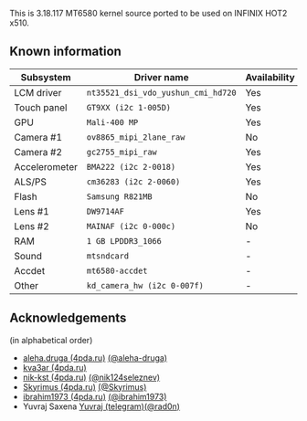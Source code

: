 This is 3.18.117 MT6580 kernel source ported to be used on INFINIX HOT2 x510.

## Known information
| Subsystem | Driver name | Availability | Working |
|-----------|-------------|--------------|---------|
| LCM driver | `nt35521_dsi_vdo_yushun_cmi_hd720` | Yes | Unknow |
| Touch panel | `GT9XX (i2c 1-005D)` | Yes | Unknow |
| GPU | `Mali-400 MP` | Yes | Unknow |
| Camera #1 | `ov8865_mipi_2lane_raw` | No | Unknow |
| Camera #2 | `gc2755_mipi_raw` | Yes | Unknow |
| Accelerometer | `BMA222 (i2c 2-0018)` | Yes | Unknow |
| ALS/PS | `cm36283 (i2c 2-0060)` | Yes | Unknow |
| Flash | `Samsung R821MB` | No | Unknow |
| Lens #1 | `DW9714AF ` | Yes | Unknow |
| Lens #2 | `MAINAF (i2c 0-000c)` | No | Unknow |
| RAM | `1 GB LPDDR3_1066` | - | Unknow |
| Sound | `mtsndcard` | - | Unknow |
| Accdet | `mt6580-accdet` | - | Unknow |
| Other | `kd_camera_hw (i2c 0-007f)` | - | Unknow |

## Acknowledgements

(in alphabetical order)

* [aleha.druga (4pda.ru)](https://4pda.ru/forum/index.php?showuser=3708916) [(@aleha-druga)](https://github.com/aleha-druga)
* [kva3ar (4pda.ru)](https://4pda.ru/forum/index.php?showuser=6751930)
* [nik-kst (4pda.ru)](https://4pda.ru/forum/index.php?showuser=4052130) [(@nik124seleznev)](https://github.com/nik124seleznev)
* [Skyrimus (4pda.ru)](https://4pda.ru/forum/index.php?showuser=3927665) [(@Skyrimus)](https://github.com/Skyrimus)
* [ibrahim1973 (4pda.ru)](https://4pda.ru/forum/index.php?showuser=8068515) [(@ibrahim1973)](https://github.com/ibrahim1973)
* Yuvraj Saxena [Yuvraj (telegram)](https://t.me/imyuvraj)[(@rad0n)](https://github.com/rad0n)
